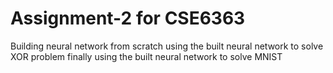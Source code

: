 # Assignment-2 for CSE6363
Building neural network from scratch
using the built neural network to solve XOR problem
finally using the built neural network to solve MNIST
